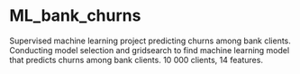 # ML_bank_churns
Supervised machine learning project predicting churns among bank clients.
Conducting model selection and gridsearch to find machine learning model that predicts churns among bank clients.
10 000 clients, 14 features.
